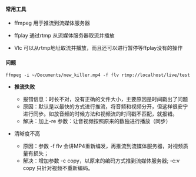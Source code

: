 

#### 常用工具

* ffmpeg 用于推流到流媒体服务器

* ffplay  通过rtmp 从流媒体服务器取流并播放

* Vlc 可以从rtmp地址取流并播放，而且还可以进行暂停等ffplay没有的操作



#### 问题

`ffmpeg -i ~/Documents/new_killer.mp4 -f flv rtmp://localhost/live/test`

* **推流失败**
  * 报错信息：时长不对，没有正确的文件大小，主要原因是时间戳出了问题
  * 原因：默认是以最快的方式进行推流，将音频和视频分开，但这样很安宁进行同步。如放音频的时候方法和视频流的时间戳不匹配，就报错。
  * 解决：加上-re 参数：让音视频按照原来的数独进行播放（同步）

* 清晰度不高
  * 原因：参数 -f flv 会讲MP4重新编发，再推流到流媒体服务器，对视频质量有损失；
  * 解决：增加参数 -c copy，以原来的编码方式推到流媒体服务器; -c:v copy 只针对视频不重新编码。

